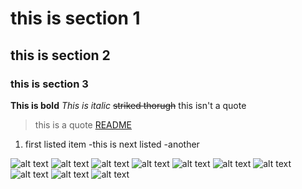 # this is section 1
## this is section 2
### this is section 3
**This is bold**
*This is italic*
~~striked thorugh~~
this isn't a quote
>this is a quote
[README](startup/README.md)
1. first listed item
   -this is next listed
    -another

![alt text](20240223_180142.jpg)
![alt text](20240223_180146.jpg)
![alt text](20240223_180150.jpg)
![alt text](20240223_180154.jpg)
![alt text](20240223_180201.jpg)
![alt text](20240223_180117.jpg)
![alt text](20240223_180120.jpg)
![alt text](20240223_180125.jpg)
![alt text](20240223_180127.jpg)
![alt text](20240223_180136.jpg)
